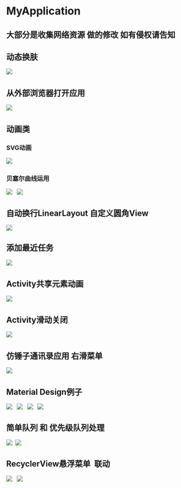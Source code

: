 # MyApplication
## 大部分是收集网络资源 做的修改 如有侵权请告知
## 动态换肤
![](/ScreenShoot/SkinLoaderScreenShoot.gif )  
## 从外部浏览器打开应用
![](/ScreenShoot/WebIntentScreenShoot.gif )  
## 动画类
### SVG动画
![](/ScreenShoot/AnimSVGScreenShoot.gif )  
### 贝塞尔曲线运用
![](/ScreenShoot/AnimScreenShoot.gif )  
![](/ScreenShoot/AnimScreenShoot1.gif )  
## 自动换行LinearLayout 自定义圆角View
![](/ScreenShoot/AutoLineLayoutScreenShoot.gif )
## 添加最近任务
![](/ScreenShoot/AddRecentTaskScreenShoot.gif)  
## Activity共享元素动画
![](/ScreenShoot/SceneTransitionScreenShoot.gif ) 
## Activity滑动关闭
![](/ScreenShoot/SwipBackCloseScreenShoot.gif )  
## 仿锤子通讯录应用 右滑菜单
![](/ScreenShoot/RightSwipMenuScreenShoot.gif )  
## Material Design例子
![](/ScreenShoot/CollapsingToolbarLayoutScreenShoot.gif )  
![](/ScreenShoot/NestedScrolling1ScreenShoot.gif )  
![](/ScreenShoot/NestedScrolling2ScreenShoot.gif )  
![](/ScreenShoot/NestedScrollingScreenShoot.gif )  
## 简单队列 和 优先级队列处理
![](/ScreenShoot/SimpleQueueScreenShoot.gif ) 
![](/ScreenShoot/PriorityQueueScreenShoot.gif )  
## RecyclerView悬浮菜单  联动
![](/ScreenShoot/RecyclerViewItemDecorationScreenShoot.gif )  
![](/ScreenShoot/RecyclerViewRelatedScreenShoot.gif )  
